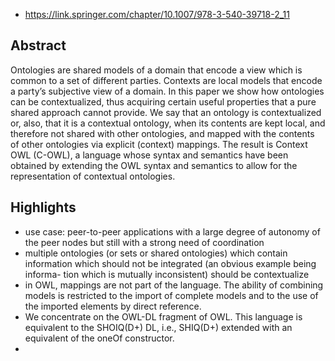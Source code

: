 
- https://link.springer.com/chapter/10.1007/978-3-540-39718-2_11

## Abstract

Ontologies are shared models of a domain that encode a view which is common to a set of different parties. Contexts are local models that encode a party’s subjective view of a domain. In this paper we show how ontologies can be contextualized, thus acquiring certain useful properties that a pure shared approach cannot provide. We say that an ontology is contextualized or, also, that it is a contextual ontology, when its contents are kept local, and therefore not shared with other ontologies, and mapped with the contents of other ontologies via explicit (context) mappings. The result is Context OWL (C-OWL), a language whose syntax and semantics have been obtained by extending the OWL syntax and semantics to allow for the representation of contextual ontologies.


## Highlights

- use case:  peer-to-peer applications with a large degree of autonomy of the peer nodes but still with a strong need of coordination
- multiple ontologies (or sets or shared ontologies) which contain information which should not be integrated (an obvious example being informa- tion which is mutually inconsistent) should be contextualize
- in OWL, mappings are not part of the language. The ability of combining models is restricted to the import of complete models and to the use of the imported elements by direct reference.
- We concentrate on the OWL-DL fragment of OWL. This language is equivalent to the SHOIQ(D+) DL, i.e., SHIQ(D+) extended with an equivalent of the oneOf constructor.
- 